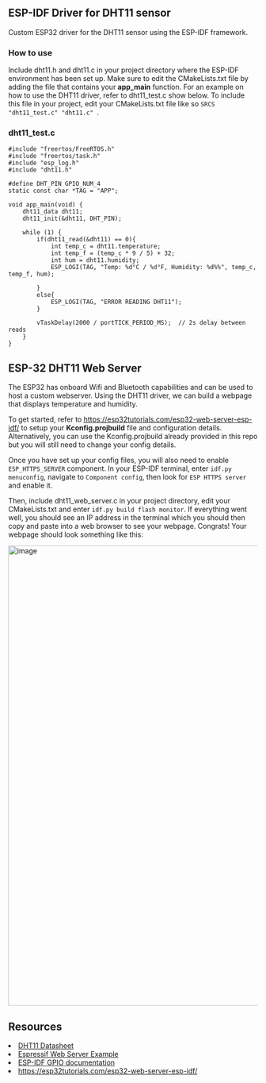 ## ESP-IDF Driver for DHT11 sensor
Custom ESP32 driver for the DHT11 sensor using the ESP-IDF framework. 
### How to use
Include dht11.h and dht11.c in your project directory where the ESP-IDF environment has been set up. Make sure to edit the CMakeLists.txt file by adding the file that contains your <b>app_main</b> function.
For an example on how to use the DHT11 driver, refer to dht11_test.c show below. To include this file in your project, edit your CMakeLists.txt file like so ```SRCS "dht11_test.c" "dht11.c" ```. 
### dht11_test.c
```#include <stdio.h>
#include "freertos/FreeRTOS.h"
#include "freertos/task.h"
#include "esp_log.h"
#include "dht11.h"

#define DHT_PIN GPIO_NUM_4
static const char *TAG = "APP";

void app_main(void) {
    dht11_data dht11;
    dht11_init(&dht11, DHT_PIN);

    while (1) {
        if(dht11_read(&dht11) == 0){
            int temp_c = dht11.temperature;
            int temp_f = (temp_c * 9 / 5) + 32;
            int hum = dht11.humidity;
            ESP_LOGI(TAG, "Temp: %d°C / %d°F, Humidity: %d%%", temp_c, temp_f, hum);

        }
        else{
            ESP_LOGI(TAG, "ERROR READING DHT11");
        }

        vTaskDelay(2000 / portTICK_PERIOD_MS);  // 2s delay between reads
    }
}
```
## ESP-32 DHT11 Web Server
The ESP32 has onboard Wifi and Bluetooth capabilities and can be used to host a custom webserver. Using the DHT11 driver, we can build a webpage that displays temperature and humidity.

To get started, refer to https://esp32tutorials.com/esp32-web-server-esp-idf/ to setup your <b>Kconfig.projbuild</b> file and configuration details. Alternatively, you can use the Kconfig.projbuild already provided in this repo but you will still need to change your config details. 

Once you have set up your config files, you will also need to enable ```ESP_HTTPS_SERVER``` component. In your ESP-IDF terminal, enter ```idf.py menuconfig```, navigate to ```Component config```, then look for ```ESP HTTPS server``` and enable it. 

Then, include dht11_web_server.c in your project directory, edit your CMakeLists.txt and enter ```idf.py build flash monitor```. If everything went well, you should see an IP address in the terminal which you should then copy and paste into a web browser to see your webpage. Congrats! Your webpage should look something like this:

<img width="1918" height="927" alt="image" src="https://github.com/user-attachments/assets/66f299cf-0f83-4857-b76b-94d6f6c8fdad" />


## Resources
<li><a href="https://www.mouser.com/datasheet/2/758/DHT11-Technical-Data-Sheet-Translated-Version-1143054.pdf">DHT11 Datasheet</a>
<li><a href="https://github.com/espressif/esp-idf/blob/v5.5/examples/protocols/http_server/simple/main/main.c">Espressif Web Server Example</a>
<li><a href="https://docs.espressif.com/projects/esp-idf/en/stable/esp32/api-reference/peripherals/gpio.html">ESP-IDF GPIO documentation</a>
<li><a href="https://esp32tutorials.com/esp32-web-server-esp-idf/">https://esp32tutorials.com/esp32-web-server-esp-idf/</a>



